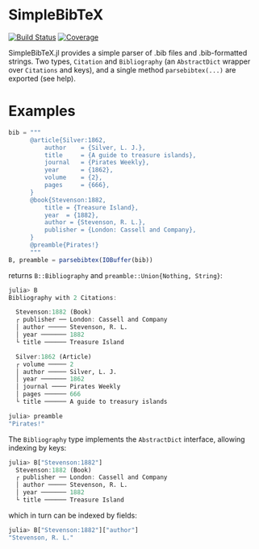 # SimpleBibTeX

[![Build Status](https://github.com/thchr/SimpleBibTeX.jl/workflows/CI/badge.svg)](https://github.com/thchr/SimpleBibTeX.jl/actions)
[![Coverage](https://codecov.io/gh/thchr/SimpleBibTeX.jl/branch/master/graph/badge.svg)](https://codecov.io/gh/thchr/SimpleBibTeX.jl)

SimpleBibTeX.jl provides a simple parser of .bib files and .bib-formatted strings.
Two types, `Citation` and `Bibliography` (an `AbstractDict` wrapper over `Citations` and keys), and a single method `parsebibtex(...)` are exported (see help).

# Examples

```julia
bib = """
      @article{Silver:1862,
          author    = {Silver, L. J.},
          title     = {A guide to treasure islands},
          journal   = {Pirates Weekly},
          year      = {1862},
          volume    = {2},
          pages     = {666},
      }
      @book{Stevenson:1882,
          title = {Treasure Island},
          year  = {1882},
          author = {Stevenson, R. L.},
          publisher = {London: Cassell and Company},
      }
      @preamble{Pirates!}
      """
B, preamble = parsebibtex(IOBuffer(bib))
```

returns `B::Bibliography` and `preamble::Union{Nothing, String}`:
```julia
julia> B
Bibliography with 2 Citations:

  Stevenson:1882 (Book)
  ┌ publisher ── London: Cassell and Company
  │ author ───── Stevenson, R. L.
  │ year ─────── 1882
  └ title ────── Treasure Island

  Silver:1862 (Article)
  ┌ volume ───── 2
  │ author ───── Silver, L. J.
  │ year ─────── 1862
  │ journal ──── Pirates Weekly
  │ pages ────── 666
  └ title ────── A guide to treasury islands

julia> preamble
"Pirates!"
```

The `Bibliography` type implements the `AbstractDict` interface, allowing indexing by keys:
```julia
julia> B["Stevenson:1882"]
  Stevenson:1882 (Book)
  ┌ publisher ── London: Cassell and Company
  │ author ───── Stevenson, R. L.
  │ year ─────── 1882
  └ title ────── Treasure Island
```

which in turn can be indexed by fields:
```julia
julia> B["Stevenson:1882"]["author"]
"Stevenson, R. L."
```
